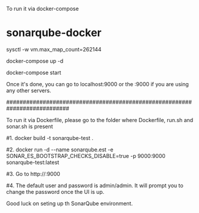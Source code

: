 
To run it via docker-compose 

# sonarqube-docker

sysctl -w vm.max_map_count=262144

docker-compose up -d

docker-compose start

Once it's done, you can go to localhost:9000 or the <hostname>:9000 if you are using any other servers.
  
  
  ###########################################################################
  
  To run it via Dockerfile, please go to the folder where Dockerfile, run.sh and sonar.sh is present
  
  #1. docker build -t sonarqube-test .
  
  #2. docker run -d --name sonarqube.est -e SONAR_ES_BOOTSTRAP_CHECKS_DISABLE=true -p 9000:9000 sonarqube-test:latest
  
  #3. Go to http://<IP>:9000
  
  #4. The default user and password is admin/admin. It will prompt you to change the password once the UI is up.
  
  Good luck on seting up th SonarQube environment.
  
